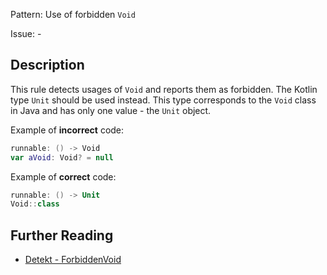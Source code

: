 Pattern: Use of forbidden `Void`

Issue: -

## Description

This rule detects usages of `Void` and reports them as forbidden. The Kotlin type `Unit` should be used instead. This type corresponds to the `Void` class in Java and has only one value - the `Unit` object.

Example of **incorrect** code:

```kotlin
runnable: () -> Void
var aVoid: Void? = null
```

Example of **correct** code:

```kotlin
runnable: () -> Unit
Void::class
```

## Further Reading

* [Detekt - ForbiddenVoid](https://arturbosch.github.io/detekt/style.html#forbiddenvoid)